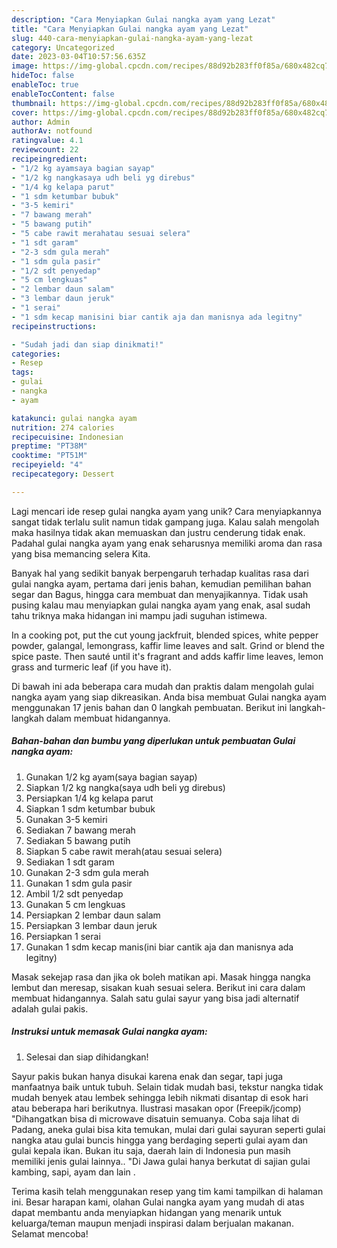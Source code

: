 ```yaml
---
description: "Cara Menyiapkan Gulai nangka ayam yang Lezat"
title: "Cara Menyiapkan Gulai nangka ayam yang Lezat"
slug: 440-cara-menyiapkan-gulai-nangka-ayam-yang-lezat
category: Uncategorized
date: 2023-03-04T10:57:56.635Z
image: https://img-global.cpcdn.com/recipes/88d92b283ff0f85a/680x482cq70/gulai-nangka-ayam-foto-resep-utama.jpg
hideToc: false
enableToc: true
enableTocContent: false
thumbnail: https://img-global.cpcdn.com/recipes/88d92b283ff0f85a/680x482cq70/gulai-nangka-ayam-foto-resep-utama.jpg
cover: https://img-global.cpcdn.com/recipes/88d92b283ff0f85a/680x482cq70/gulai-nangka-ayam-foto-resep-utama.jpg
author: Admin
authorAv: notfound
ratingvalue: 4.1
reviewcount: 22
recipeingredient:
- "1/2 kg ayamsaya bagian sayap"
- "1/2 kg nangkasaya udh beli yg direbus"
- "1/4 kg kelapa parut"
- "1 sdm ketumbar bubuk"
- "3-5 kemiri"
- "7 bawang merah"
- "5 bawang putih"
- "5 cabe rawit merahatau sesuai selera"
- "1 sdt garam"
- "2-3 sdm gula merah"
- "1 sdm gula pasir"
- "1/2 sdt penyedap"
- "5 cm lengkuas"
- "2 lembar daun salam"
- "3 lembar daun jeruk"
- "1 serai"
- "1 sdm kecap manisini biar cantik aja dan manisnya ada legitny"
recipeinstructions:

- "Sudah jadi dan siap dinikmati!"
categories:
- Resep
tags:
- gulai
- nangka
- ayam

katakunci: gulai nangka ayam 
nutrition: 274 calories
recipecuisine: Indonesian
preptime: "PT38M"
cooktime: "PT51M"
recipeyield: "4"
recipecategory: Dessert

---
```





Lagi mencari ide resep gulai nangka ayam yang unik? Cara menyiapkannya sangat tidak terlalu sulit namun tidak gampang juga. Kalau salah mengolah maka hasilnya tidak akan memuaskan dan justru cenderung tidak enak. Padahal gulai nangka ayam yang enak seharusnya memiliki aroma dan rasa yang bisa memancing selera Kita.





Banyak hal yang sedikit banyak berpengaruh terhadap kualitas rasa dari gulai nangka ayam, pertama dari jenis bahan, kemudian pemilihan bahan segar dan Bagus, hingga cara membuat dan menyajikannya. Tidak usah pusing kalau mau menyiapkan gulai nangka ayam yang enak,      asal sudah tahu triknya maka hidangan ini mampu jadi suguhan istimewa.














In a cooking pot, put the cut young jackfruit, blended spices, white pepper powder, galangal, lemongrass, kaffir lime leaves and salt. Grind or blend the spice paste. Then sauté until it&#39;s fragrant and adds kaffir lime leaves, lemon grass and turmeric leaf (if you have it).






Di bawah ini ada beberapa cara mudah dan praktis dalam mengolah gulai nangka ayam yang siap dikreasikan. Anda bisa membuat Gulai nangka ayam menggunakan 17 jenis bahan dan 0 langkah pembuatan. Berikut ini langkah-langkah dalam membuat hidangannya.

<!--inarticleads1-->

##### Bahan-bahan dan bumbu yang diperlukan untuk pembuatan Gulai nangka ayam:

1. Gunakan 1/2 kg ayam(saya bagian sayap)
1. Siapkan 1/2 kg nangka(saya udh beli yg direbus)
1. Persiapkan 1/4 kg kelapa parut
1. Siapkan 1 sdm ketumbar bubuk
1. Gunakan 3-5 kemiri
1. Sediakan 7 bawang merah
1. Sediakan 5 bawang putih
1. Siapkan 5 cabe rawit merah(atau sesuai selera)
1. Sediakan 1 sdt garam
1. Gunakan 2-3 sdm gula merah
1. Gunakan 1 sdm gula pasir
1. Ambil 1/2 sdt penyedap
1. Gunakan 5 cm lengkuas
1. Persiapkan 2 lembar daun salam
1. Persiapkan 3 lembar daun jeruk
1. Persiapkan 1 serai
1. Gunakan 1 sdm kecap manis(ini biar cantik aja dan manisnya ada legitny)


Masak sekejap rasa dan jika ok boleh matikan api. Masak hingga nangka lembut dan meresap, sisakan kuah sesuai selera. Berikut ini cara dalam membuat hidangannya. Salah satu gulai sayur yang bisa jadi alternatif adalah gulai pakis. 

<!--inarticleads2-->

##### Instruksi untuk memasak Gulai nangka ayam:


1. Selesai dan siap dihidangkan!

Sayur pakis bukan hanya disukai karena enak dan segar, tapi juga manfaatnya baik untuk tubuh. Selain tidak mudah basi, tekstur nangka tidak mudah benyek atau lembek sehingga lebih nikmati disantap di esok hari atau beberapa hari berikutnya. Ilustrasi masakan opor (Freepik/jcomp) &#34;Dihangatkan bisa di microwave disatuin semuanya. Coba saja lihat di Padang, aneka gulai bisa kita temukan, mulai dari gulai sayuran seperti gulai nangka atau gulai buncis hingga yang berdaging seperti gulai ayam dan gulai kepala ikan. Bukan itu saja, daerah lain di Indonesia pun masih memiliki jenis gulai lainnya.. &#34;Di Jawa gulai hanya berkutat di sajian gulai kambing, sapi, ayam dan lain . 

Terima kasih telah menggunakan resep yang tim kami tampilkan di halaman ini. Besar harapan kami, olahan Gulai nangka ayam yang mudah di atas dapat membantu anda menyiapkan hidangan yang menarik untuk keluarga/teman maupun menjadi inspirasi dalam berjualan makanan. Selamat mencoba!
